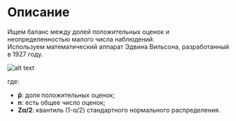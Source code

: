 # Описание
Ищем баланс между долей положительных оценок и неопределенностью малого числа наблюдений.<br>
Используем математический аппарат Эдвина Вильсона, разработанный в 1927 году.<br>

![alt text](https://habrastorage.org/getpro/habr/post_images/e10/05b/433/e1005b43386793db2c1facc142a89b7c.png)

где:
 - **p̂**: доля положительных оценок;
 - **n**: есть общее число оценок;
 - **Zα/2**: квантиль (1-α/2) стандартного нормального распределения.
 

